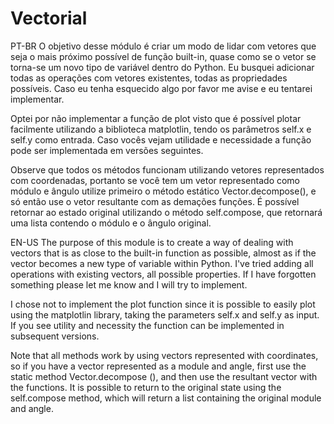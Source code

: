 #  Vectorial

PT-BR
O objetivo desse módulo é criar um modo de lidar com vetores que seja o mais próximo possível de função built-in, quase como se o vetor se torna-se um novo tipo de variável dentro do Python. Eu busquei adicionar todas as operações com vetores existentes, todas as propriedades possíveis. Caso eu tenha esquecido algo por favor me avise e eu tentarei implementar.

Optei por não implementar a função de plot visto que é possível plotar facilmente utilizando a biblioteca matplotlin, tendo os parâmetros self.x e self.y como entrada. Caso vocês vejam utilidade e necessidade a função pode ser implementada em versões seguintes.

Observe que todos os métodos funcionam utilizando vetores representados com coordenadas, portanto se você tem um vetor representado como módulo e ângulo utilize primeiro o método estático Vector.decompose(), e só então use o vetor resultante com as demações funções. É possível retornar ao estado original utilizando o método self.compose, que retornará uma lista contendo o módulo e o ângulo original.

EN-US
The purpose of this module is to create a way of dealing with vectors that is as close to the built-in function as possible, almost as if the vector becomes a new type of variable within Python. I've tried adding all operations with existing vectors, all possible properties. If I have forgotten something please let me know and I will try to implement.

I chose not to implement the plot function since it is possible to easily plot using the matplotlin library, taking the parameters self.x and self.y as input. If you see utility and necessity the function can be implemented in subsequent versions.

Note that all methods work by using vectors represented with coordinates, so if you have a vector
represented as a module and angle, first use the static method Vector.decompose (), and then use the resultant vector with the functions. It is possible to return to the original state using the self.compose method, which will return a list containing the original module and angle.
